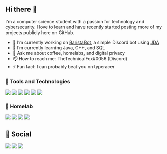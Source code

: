 ## Hi there 👋
  
I'm a computer science student with a passion for technology and cybersecurity. I love to learn and have recently started posting more of my projects publicly here on GitHub.

- 🔭 I’m currently working on [BaristaBot](https://github.com/thetechnicalfox/baristabot), a simple Discord bot using [JDA](https://github.com/DV8FromTheWorld/JDA)
- 🌱 I’m currently learning Java, C++, and SQL
- 💬 Ask me about coffee, homelabs, and digital privacy
- 📫 How to reach me: TheTechnicalFox#0056 (Discord)
- ⚡ Fun fact: I can probably beat you on typeracer

### :wrench: Tools and Technologies
![](https://img.shields.io/badge/OS-MacOS-informational?style=flat&logo=Apple&logoColor=white&color=blue) ![](https://img.shields.io/badge/IDE-IDEA-informational?style=flat&logo=intellij-idea&logoColor=white&color=blue) ![](https://img.shields.io/badge/Language-Java-informational?style=flat&logo=java&logoColor=white&color=blue) ![](https://img.shields.io/badge/Buildtools-Gradle-informational?style=flat&logo=gradle&logoColor=white&color=blue) ![](https://img.shields.io/badge/Browser-Firefox-informational?style=flat&logo=firefox-browser&logoColor=white&color=blue) ![](https://img.shields.io/badge/Search-DuckDuckGo-informational?style=flat&logo=duckduckgo&logoColor=white&color=blue) 

### :electric_plug: Homelab
![](https://img.shields.io/badge/Firewall-pfSense-informational?style=flat&logo=pfSense&logoColor=white&color=blue) ![](https://img.shields.io/badge/OS-CentOS-informational?style=flat&logo=centos&logoColor=white&color=blue) ![](https://img.shields.io/badge/Containers-Docker-informational?style=flat&logo=docker&logoColor=white&color=blue) ![](https://img.shields.io/badge/DNS-Cloudflare-informational?style=flat&logo=cloudflare&logoColor=white&color=blue)

## :iphone: Social
![](https://img.shields.io/badge/Chat-Discord-informational?style=flat&logo=discord&logoColor=white&color=blue) ![](https://img.shields.io/badge/Social-LinkedIn-informational?style=flat&logo=linkedin&logoColor=white&color=blue) ![](https://img.shields.io/badge/Social-Twitter-informational?style=flat&logo=twitter&logoColor=white&color=blue) 
